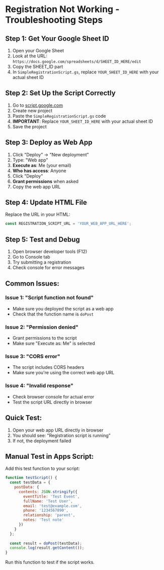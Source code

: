 # Registration Not Working - Troubleshooting Steps

## Step 1: Get Your Google Sheet ID

1. Open your Google Sheet
2. Look at the URL: `https://docs.google.com/spreadsheets/d/SHEET_ID_HERE/edit`
3. Copy the SHEET_ID part
4. In `SimpleRegistrationScript.gs`, replace `YOUR_SHEET_ID_HERE` with your actual sheet ID

## Step 2: Set Up the Script Correctly

1. Go to [script.google.com](https://script.google.com)
2. Create new project
3. Paste the `SimpleRegistrationScript.gs` code
4. **IMPORTANT**: Replace `YOUR_SHEET_ID_HERE` with your actual sheet ID
5. Save the project

## Step 3: Deploy as Web App

1. Click "Deploy" → "New deployment"
2. Type: "Web app"
3. **Execute as**: Me (your email)
4. **Who has access**: Anyone
5. Click "Deploy"
6. **Grant permissions** when asked
7. Copy the web app URL

## Step 4: Update HTML File

Replace the URL in your HTML:
```javascript
const REGISTRATION_SCRIPT_URL = 'YOUR_WEB_APP_URL_HERE';
```

## Step 5: Test and Debug

1. Open browser developer tools (F12)
2. Go to Console tab
3. Try submitting a registration
4. Check console for error messages

## Common Issues:

### Issue 1: "Script function not found"
- Make sure you deployed the script as a web app
- Check that the function name is `doPost`

### Issue 2: "Permission denied"
- Grant permissions to the script
- Make sure "Execute as: Me" is selected

### Issue 3: "CORS error"
- The script includes CORS headers
- Make sure you're using the correct web app URL

### Issue 4: "Invalid response"
- Check browser console for actual error
- Test the script URL directly in browser

## Quick Test:

1. Open your web app URL directly in browser
2. You should see: "Registration script is running"
3. If not, the deployment failed

## Manual Test in Apps Script:

Add this test function to your script:
```javascript
function testScript() {
  const testData = {
    postData: {
      contents: JSON.stringify({
        eventTitle: 'Test Event',
        fullName: 'Test User',
        email: 'test@example.com',
        phone: '1234567890',
        relationship: 'parent',
        notes: 'Test note'
      })
    }
  };
  
  const result = doPost(testData);
  console.log(result.getContent());
}
```

Run this function to test if the script works.